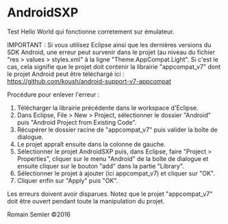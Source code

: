 # AndroidSXP
Test Hello World qui fonctionne corretement sur émulateur. 

IMPORTANT : Si vous utilisez Eclipse ainsi que les dernières versions du SDK Android, une erreur peut survenir dans le projet (au niveau du fichier "res > values > styles.xml" à la ligne "Theme.AppCompat.Light".
Si c'est le cas, cela signifie que le projet doit contenir la librairie "appcompat_v7" dont le projet Android peut être téléchargé ici :
https://github.com/koush/android-support-v7-appcompat

Procédure pour enlever l'erreur :
1) Télécharger la librairie précédente dans le workspace d'Eclipse.
2) Dans Eclipse, File > New > Project, sélectionner le dossier "Android" puis "Android Project from Existing Code".
3) Récupérer le dossier racine de "appcompat_v7" puis valider la boîte de dialogue.
4) Le projet appraît ensuite dans la colonne de gauche.
5) Sélectionner le projet AndroidSXP puis, dans Eclipse, faire "Project > Properties", cliquer sur le menu "Android" de la boîte de dialogue et ensuite cliquer sur le bouton "add" dans la partie "Library".
6) Sélectionner le projet à ajouter (ici appcompat_v7) et cliquer sur "OK".
7) Cliquer enfin sur "Apply" puis "OK".

Les erreurs doivent avoir disparues. 
Notez que le projet "appcompat_v7" doit être ouvert pendant toute la manipulation du projet.

Romain Semler ©2016
